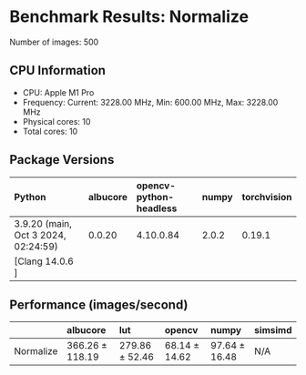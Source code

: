 # Benchmark Results: Normalize

Number of images: 500

## CPU Information

- CPU: Apple M1 Pro
- Frequency: Current: 3228.00 MHz, Min: 600.00 MHz, Max: 3228.00 MHz
- Physical cores: 10
- Total cores: 10

## Package Versions

| Python                                | albucore   | opencv-python-headless   | numpy   | torchvision   |
|:--------------------------------------|:-----------|:-------------------------|:--------|:--------------|
| 3.9.20 (main, Oct  3 2024, 02:24:59)  | 0.0.20     | 4.10.0.84                | 2.0.2   | 0.19.1        |
| [Clang 14.0.6 ]                       |            |                          |         |               |

## Performance (images/second)

|           | albucore        | lut            | opencv        | numpy         | simsimd   |
|:----------|:----------------|:---------------|:--------------|:--------------|:----------|
| Normalize | 366.26 ± 118.19 | 279.86 ± 52.46 | 68.14 ± 14.62 | 97.64 ± 16.48 | N/A       |
